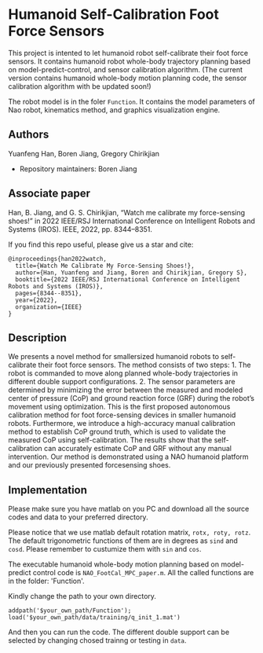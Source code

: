 # Humanoid Self-Calibration Foot Force Sensors
This project is intented to let humanoid robot self-calibrate their foot force sensors. It contains humanoid robot whole-body trajectory planning based on model-predict-control, and sensor calibration algorithm. (The current version contains humanoid whole-body motion planning code, the sensor calibration algorithm with be updated soon!)

The robot model is in the foler `Function`. It contains the model parameters of Nao robot, kinematics method, and graphics visualization engine. 

## Authors
Yuanfeng Han, Boren Jiang, Gregory Chirikjian
- Repository maintainers: Boren Jiang
## Associate paper

Han, B. Jiang, and G. S. Chirikjian, “Watch me calibrate my force-sensing shoes!” in  2022 IEEE/RSJ International Conference on Intelligent Robots and Systems (IROS).  IEEE, 2022, pp. 8344–8351.

If you find this repo useful, please give us a star and cite:
```
@inproceedings{han2022watch,
  title={Watch Me Calibrate My Force-Sensing Shoes!},
  author={Han, Yuanfeng and Jiang, Boren and Chirikjian, Gregory S},
  booktitle={2022 IEEE/RSJ International Conference on Intelligent Robots and Systems (IROS)},
  pages={8344--8351},
  year={2022},
  organization={IEEE}
}
```
## Description
We presents a novel method for smallersized humanoid robots to self-calibrate their foot force sensors. The method consists of two steps: 1. The robot is commanded to move along planned whole-body trajectories in different double support configurations. 2. The sensor parameters are determined by minimizing the error between the measured and modeled center of pressure (CoP) and ground reaction force (GRF) during the robot’s movement using optimization. This is the first proposed autonomous calibration method for foot force-sensing devices in smaller humanoid robots. Furthermore, we introduce a high-accuracy manual calibration method to establish CoP ground truth, which is used to validate the measured CoP using self-calibration. The results show that the self-calibration can accurately estimate CoP and GRF without any manual intervention. Our method is demonstrated using a NAO humanoid platform and our previously presented forcesensing shoes.

## Implementation
Please make sure you have matlab on you PC and download all the source codes and data to your preferred directory.

Please notice that we use matlab default rotation matrix, `rotx, roty, rotz`. The default trigonometric functions of them are in degrees as `sind` and `cosd`. Please remember to custumize them with `sin` and `cos`.

The executable humanoid whole-body motion planning based on model-predict control code is `NAO_FootCal_MPC_paper.m`. All the called functions are in the folder: 'Function'.  

Kindly change the path to your own directory. 
```
addpath('$your_own_path/Function');
load('$your_own_path/data/training/q_init_1.mat')
```
And then you can run the code. 
The different double support can be selected by changing chosed trainng or testing in `data`.
